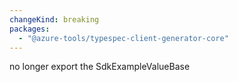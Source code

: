 ```yaml
---
changeKind: breaking
packages:
  - "@azure-tools/typespec-client-generator-core"
---
```


no longer export the SdkExampleValueBase